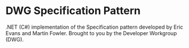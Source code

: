 # DWG Specification Pattern

.NET (C#) implementation of the Specification pattern developed by Eric Evans and Martin Fowler. Brought to you by the Developer Workgroup (DWG).
